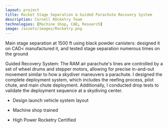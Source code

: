 ```yaml
---
layout: project
title: Rocket Stage Separation & Guided Parachute Recovery System
description: Cornell ROcketry Team
technologies: [Machine Shop, CAD, Research]
image: /assets/images/Rocketry.png
---
```



Main stage separation at 1500 ft using black powder canisters: designed it on CAD< manufactured it, and tested stage separation numerous times on the ground



 Guided Recovery System: The RAM air parachute's lines are controlled by a set of wheel drums and stepper motors, allowing for precise in-and-out movement similar to how a skydiver maneuvers a parachute. I designed the complete deployment system, which includes the reefing process, pilot chute, and main chute deployment. Additionally, I conducted drop tests to validate the deployment sequence at a skydiving center. 



 - Design launch vehicle system layout

- Machine shop trained

- High Power Rocketry Certified


